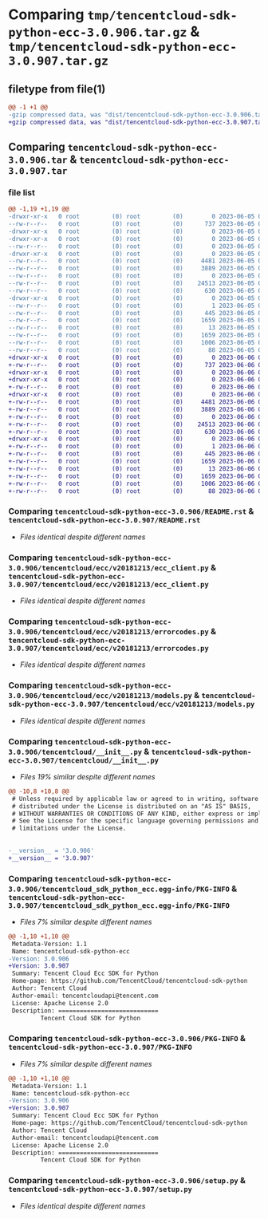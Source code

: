 # Comparing `tmp/tencentcloud-sdk-python-ecc-3.0.906.tar.gz` & `tmp/tencentcloud-sdk-python-ecc-3.0.907.tar.gz`

## filetype from file(1)

```diff
@@ -1 +1 @@
-gzip compressed data, was "dist/tencentcloud-sdk-python-ecc-3.0.906.tar", last modified: Mon Jun  5 00:33:49 2023, max compression
+gzip compressed data, was "dist/tencentcloud-sdk-python-ecc-3.0.907.tar", last modified: Tue Jun  6 02:26:04 2023, max compression
```

## Comparing `tencentcloud-sdk-python-ecc-3.0.906.tar` & `tencentcloud-sdk-python-ecc-3.0.907.tar`

### file list

```diff
@@ -1,19 +1,19 @@
-drwxr-xr-x   0 root         (0) root         (0)        0 2023-06-05 00:33:49.000000 tencentcloud-sdk-python-ecc-3.0.906/
--rw-r--r--   0 root         (0) root         (0)      737 2023-06-05 00:33:49.000000 tencentcloud-sdk-python-ecc-3.0.906/README.rst
-drwxr-xr-x   0 root         (0) root         (0)        0 2023-06-05 00:33:49.000000 tencentcloud-sdk-python-ecc-3.0.906/tencentcloud/
-drwxr-xr-x   0 root         (0) root         (0)        0 2023-06-05 00:33:49.000000 tencentcloud-sdk-python-ecc-3.0.906/tencentcloud/ecc/
--rw-r--r--   0 root         (0) root         (0)        0 2023-06-05 00:33:49.000000 tencentcloud-sdk-python-ecc-3.0.906/tencentcloud/ecc/__init__.py
-drwxr-xr-x   0 root         (0) root         (0)        0 2023-06-05 00:33:49.000000 tencentcloud-sdk-python-ecc-3.0.906/tencentcloud/ecc/v20181213/
--rw-r--r--   0 root         (0) root         (0)     4481 2023-06-05 00:33:49.000000 tencentcloud-sdk-python-ecc-3.0.906/tencentcloud/ecc/v20181213/ecc_client.py
--rw-r--r--   0 root         (0) root         (0)     3889 2023-06-05 00:33:49.000000 tencentcloud-sdk-python-ecc-3.0.906/tencentcloud/ecc/v20181213/errorcodes.py
--rw-r--r--   0 root         (0) root         (0)        0 2023-06-05 00:33:49.000000 tencentcloud-sdk-python-ecc-3.0.906/tencentcloud/ecc/v20181213/__init__.py
--rw-r--r--   0 root         (0) root         (0)    24513 2023-06-05 00:33:49.000000 tencentcloud-sdk-python-ecc-3.0.906/tencentcloud/ecc/v20181213/models.py
--rw-r--r--   0 root         (0) root         (0)      630 2023-06-05 00:33:49.000000 tencentcloud-sdk-python-ecc-3.0.906/tencentcloud/__init__.py
-drwxr-xr-x   0 root         (0) root         (0)        0 2023-06-05 00:33:49.000000 tencentcloud-sdk-python-ecc-3.0.906/tencentcloud_sdk_python_ecc.egg-info/
--rw-r--r--   0 root         (0) root         (0)        1 2023-06-05 00:33:49.000000 tencentcloud-sdk-python-ecc-3.0.906/tencentcloud_sdk_python_ecc.egg-info/dependency_links.txt
--rw-r--r--   0 root         (0) root         (0)      445 2023-06-05 00:33:49.000000 tencentcloud-sdk-python-ecc-3.0.906/tencentcloud_sdk_python_ecc.egg-info/SOURCES.txt
--rw-r--r--   0 root         (0) root         (0)     1659 2023-06-05 00:33:49.000000 tencentcloud-sdk-python-ecc-3.0.906/tencentcloud_sdk_python_ecc.egg-info/PKG-INFO
--rw-r--r--   0 root         (0) root         (0)       13 2023-06-05 00:33:49.000000 tencentcloud-sdk-python-ecc-3.0.906/tencentcloud_sdk_python_ecc.egg-info/top_level.txt
--rw-r--r--   0 root         (0) root         (0)     1659 2023-06-05 00:33:49.000000 tencentcloud-sdk-python-ecc-3.0.906/PKG-INFO
--rw-r--r--   0 root         (0) root         (0)     1006 2023-06-05 00:33:49.000000 tencentcloud-sdk-python-ecc-3.0.906/setup.py
--rw-r--r--   0 root         (0) root         (0)       88 2023-06-05 00:33:49.000000 tencentcloud-sdk-python-ecc-3.0.906/setup.cfg
+drwxr-xr-x   0 root         (0) root         (0)        0 2023-06-06 02:26:04.000000 tencentcloud-sdk-python-ecc-3.0.907/
+-rw-r--r--   0 root         (0) root         (0)      737 2023-06-06 02:26:04.000000 tencentcloud-sdk-python-ecc-3.0.907/README.rst
+drwxr-xr-x   0 root         (0) root         (0)        0 2023-06-06 02:26:04.000000 tencentcloud-sdk-python-ecc-3.0.907/tencentcloud/
+drwxr-xr-x   0 root         (0) root         (0)        0 2023-06-06 02:26:04.000000 tencentcloud-sdk-python-ecc-3.0.907/tencentcloud/ecc/
+-rw-r--r--   0 root         (0) root         (0)        0 2023-06-06 02:26:04.000000 tencentcloud-sdk-python-ecc-3.0.907/tencentcloud/ecc/__init__.py
+drwxr-xr-x   0 root         (0) root         (0)        0 2023-06-06 02:26:04.000000 tencentcloud-sdk-python-ecc-3.0.907/tencentcloud/ecc/v20181213/
+-rw-r--r--   0 root         (0) root         (0)     4481 2023-06-06 02:26:04.000000 tencentcloud-sdk-python-ecc-3.0.907/tencentcloud/ecc/v20181213/ecc_client.py
+-rw-r--r--   0 root         (0) root         (0)     3889 2023-06-06 02:26:04.000000 tencentcloud-sdk-python-ecc-3.0.907/tencentcloud/ecc/v20181213/errorcodes.py
+-rw-r--r--   0 root         (0) root         (0)        0 2023-06-06 02:26:04.000000 tencentcloud-sdk-python-ecc-3.0.907/tencentcloud/ecc/v20181213/__init__.py
+-rw-r--r--   0 root         (0) root         (0)    24513 2023-06-06 02:26:04.000000 tencentcloud-sdk-python-ecc-3.0.907/tencentcloud/ecc/v20181213/models.py
+-rw-r--r--   0 root         (0) root         (0)      630 2023-06-06 02:26:04.000000 tencentcloud-sdk-python-ecc-3.0.907/tencentcloud/__init__.py
+drwxr-xr-x   0 root         (0) root         (0)        0 2023-06-06 02:26:04.000000 tencentcloud-sdk-python-ecc-3.0.907/tencentcloud_sdk_python_ecc.egg-info/
+-rw-r--r--   0 root         (0) root         (0)        1 2023-06-06 02:26:04.000000 tencentcloud-sdk-python-ecc-3.0.907/tencentcloud_sdk_python_ecc.egg-info/dependency_links.txt
+-rw-r--r--   0 root         (0) root         (0)      445 2023-06-06 02:26:04.000000 tencentcloud-sdk-python-ecc-3.0.907/tencentcloud_sdk_python_ecc.egg-info/SOURCES.txt
+-rw-r--r--   0 root         (0) root         (0)     1659 2023-06-06 02:26:04.000000 tencentcloud-sdk-python-ecc-3.0.907/tencentcloud_sdk_python_ecc.egg-info/PKG-INFO
+-rw-r--r--   0 root         (0) root         (0)       13 2023-06-06 02:26:04.000000 tencentcloud-sdk-python-ecc-3.0.907/tencentcloud_sdk_python_ecc.egg-info/top_level.txt
+-rw-r--r--   0 root         (0) root         (0)     1659 2023-06-06 02:26:04.000000 tencentcloud-sdk-python-ecc-3.0.907/PKG-INFO
+-rw-r--r--   0 root         (0) root         (0)     1006 2023-06-06 02:26:04.000000 tencentcloud-sdk-python-ecc-3.0.907/setup.py
+-rw-r--r--   0 root         (0) root         (0)       88 2023-06-06 02:26:04.000000 tencentcloud-sdk-python-ecc-3.0.907/setup.cfg
```

### Comparing `tencentcloud-sdk-python-ecc-3.0.906/README.rst` & `tencentcloud-sdk-python-ecc-3.0.907/README.rst`

 * *Files identical despite different names*

### Comparing `tencentcloud-sdk-python-ecc-3.0.906/tencentcloud/ecc/v20181213/ecc_client.py` & `tencentcloud-sdk-python-ecc-3.0.907/tencentcloud/ecc/v20181213/ecc_client.py`

 * *Files identical despite different names*

### Comparing `tencentcloud-sdk-python-ecc-3.0.906/tencentcloud/ecc/v20181213/errorcodes.py` & `tencentcloud-sdk-python-ecc-3.0.907/tencentcloud/ecc/v20181213/errorcodes.py`

 * *Files identical despite different names*

### Comparing `tencentcloud-sdk-python-ecc-3.0.906/tencentcloud/ecc/v20181213/models.py` & `tencentcloud-sdk-python-ecc-3.0.907/tencentcloud/ecc/v20181213/models.py`

 * *Files identical despite different names*

### Comparing `tencentcloud-sdk-python-ecc-3.0.906/tencentcloud/__init__.py` & `tencentcloud-sdk-python-ecc-3.0.907/tencentcloud/__init__.py`

 * *Files 19% similar despite different names*

```diff
@@ -10,8 +10,8 @@
 # Unless required by applicable law or agreed to in writing, software
 # distributed under the License is distributed on an "AS IS" BASIS,
 # WITHOUT WARRANTIES OR CONDITIONS OF ANY KIND, either express or implied.
 # See the License for the specific language governing permissions and
 # limitations under the License.
 
 
-__version__ = '3.0.906'
+__version__ = '3.0.907'
```

### Comparing `tencentcloud-sdk-python-ecc-3.0.906/tencentcloud_sdk_python_ecc.egg-info/PKG-INFO` & `tencentcloud-sdk-python-ecc-3.0.907/tencentcloud_sdk_python_ecc.egg-info/PKG-INFO`

 * *Files 7% similar despite different names*

```diff
@@ -1,10 +1,10 @@
 Metadata-Version: 1.1
 Name: tencentcloud-sdk-python-ecc
-Version: 3.0.906
+Version: 3.0.907
 Summary: Tencent Cloud Ecc SDK for Python
 Home-page: https://github.com/TencentCloud/tencentcloud-sdk-python
 Author: Tencent Cloud
 Author-email: tencentcloudapi@tencent.com
 License: Apache License 2.0
 Description: ============================
         Tencent Cloud SDK for Python
```

### Comparing `tencentcloud-sdk-python-ecc-3.0.906/PKG-INFO` & `tencentcloud-sdk-python-ecc-3.0.907/PKG-INFO`

 * *Files 7% similar despite different names*

```diff
@@ -1,10 +1,10 @@
 Metadata-Version: 1.1
 Name: tencentcloud-sdk-python-ecc
-Version: 3.0.906
+Version: 3.0.907
 Summary: Tencent Cloud Ecc SDK for Python
 Home-page: https://github.com/TencentCloud/tencentcloud-sdk-python
 Author: Tencent Cloud
 Author-email: tencentcloudapi@tencent.com
 License: Apache License 2.0
 Description: ============================
         Tencent Cloud SDK for Python
```

### Comparing `tencentcloud-sdk-python-ecc-3.0.906/setup.py` & `tencentcloud-sdk-python-ecc-3.0.907/setup.py`

 * *Files identical despite different names*

